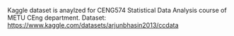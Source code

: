 Kaggle dataset is anaylzed for CENG574 Statistical Data Analysis course of METU CEng department.
Dataset: https://www.kaggle.com/datasets/arjunbhasin2013/ccdata